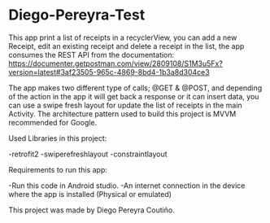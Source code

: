 # Diego-Pereyra-Test

This app print a list of receipts in a recyclerView, you can add a new Receipt, edit an existing receipt and delete a receipt in the list, the app  consumes the REST API from the documentation:
https://documenter.getpostman.com/view/2809108/S1M3u5Fx?version=latest#3af23505-965c-4869-8bd4-1b3a8d304ce3

The app makes two different type of calls; @GET & @POST, and depending of the action in the app it will get back a response or it can insert data, you can use a swipe fresh layout for update the list of receipts in the main Activity. The architecture pattern used to build this project is MVVM recommended for Google.

Used Libraries in this project:

-retrofit2
-swiperefreshlayout
-constraintlayout

Requirements to run this app:

-Run this code in Android studio.
-An internet connection in the device where the app is installed (Physical or emulated)


This project was made by Diego Pereyra Coutiño.





 
